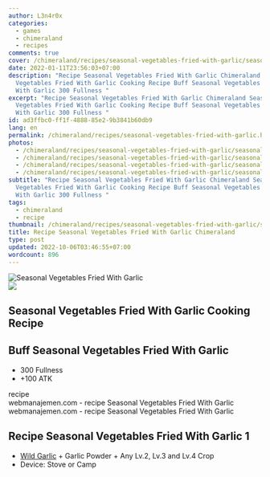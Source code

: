 ```yaml
---
author: L3n4r0x
categories:
  - games
  - chimeraland
  - recipes
comments: true
cover: /chimeraland/recipes/seasonal-vegetables-fried-with-garlic/seasonal-vegetables-fried-with-garlic.webp
date: 2022-01-11T23:56:03+07:00
description: "Recipe Seasonal Vegetables Fried With Garlic Chimeraland Seasonal
  Vegetables Fried With Garlic Cooking Recipe Buff Seasonal Vegetables Fried
  With Garlic 300 Fullness "
excerpt: "Recipe Seasonal Vegetables Fried With Garlic Chimeraland Seasonal
  Vegetables Fried With Garlic Cooking Recipe Buff Seasonal Vegetables Fried
  With Garlic 300 Fullness "
id: ad3ffbc0-ff1f-4888-85e2-9b3841b60db9
lang: en
permalink: /chimeraland/recipes/seasonal-vegetables-fried-with-garlic.html
photos:
  - /chimeraland/recipes/seasonal-vegetables-fried-with-garlic/seasonal-vegetables-fried-with-garlic.webp
  - /chimeraland/recipes/seasonal-vegetables-fried-with-garlic/seasonal-vegetables-fried-with-garlic-name.webp
  - /chimeraland/recipes/seasonal-vegetables-fried-with-garlic/seasonal-vegetables-fried-with-garlic-icon.webp
  - /chimeraland/recipes/seasonal-vegetables-fried-with-garlic/seasonal-vegetables-fried-with-garlic-material.webp
subtitle: "Recipe Seasonal Vegetables Fried With Garlic Chimeraland Seasonal
  Vegetables Fried With Garlic Cooking Recipe Buff Seasonal Vegetables Fried
  With Garlic 300 Fullness "
tags:
  - chimeraland
  - recipe
thumbnail: /chimeraland/recipes/seasonal-vegetables-fried-with-garlic/seasonal-vegetables-fried-with-garlic.webp
title: Recipe Seasonal Vegetables Fried With Garlic Chimeraland
type: post
updated: 2022-10-06T03:46:55+07:00
wordcount: 896
---
```


<link
  rel="stylesheet"
  href="https://rawcdn.githack.com/dimaslanjaka/Web-Manajemen/870a349/css/bootstrap-5-3-0-alpha3-wrapper.css"
/>
<section id="bootstrap-wrapper">
  <div data-bs-theme="dark">
    <div class="card mb-2">
      <div class="card-body">
        <div class="row g-0">
          <div class="col-sm-4 position-relative mb-2">
            <img
              src="https://www.webmanajemen.com/chimeraland/recipes/seasonal-vegetables-fried-with-garlic/seasonal-vegetables-fried-with-garlic-material.webp"
              class="card-img fit-cover w-100 h-100"
              alt="Seasonal Vegetables Fried With Garlic"
              data-fancybox="true"
            />
          </div>
          <div class="col-sm-8 mb-2">
            <div class="card-body">
              <div class="d-flex flex-row align-items-center mb-3">
                <img
                  class="d-inline-block me-2"
                  src="https://www.webmanajemen.com/chimeraland/recipes/seasonal-vegetables-fried-with-garlic/seasonal-vegetables-fried-with-garlic-icon.webp"
                  width="auto"
                  height="auto"
                  style="vertical-align: middle"
                />
                <h2 class="fs-5">
                  Seasonal Vegetables Fried With Garlic Cooking Recipe
                </h2>
              </div>
              <h2 class="card-title fs-5">
                Buff Seasonal Vegetables Fried With Garlic
              </h2>
              <div class="card-text">
                <ul>
                  <li>300 Fullness</li>
                  <li>+100 ATK</li>
                </ul>
              </div>
              <span class="badge rounded-pill">recipe</span>
            </div>
            <div class="card-footer text-end text-muted mt-auto">
              webmanajemen.com - recipe Seasonal Vegetables Fried With Garlic
            </div>
          </div>
        </div>
      </div>
      <div class="card-footer text-end text-muted">
        webmanajemen.com - recipe Seasonal Vegetables Fried With Garlic
      </div>
    </div>
    <div class="row mb-2">
      <div class="col-12 col-lg-6 recipe-item mb-2">
        <div class="card">
          <div class="card-body">
            <h2 class="card-title fs-5">
              Recipe Seasonal Vegetables Fried With Garlic 1
            </h2>
            <div class="card-text">
              <ul>
                <li>
                  <a
                    class="text-decoration-none text-primary"
                    href="/chimeraland/materials/wild-garlic.html"
                    >Wild Garlic</a
                  ><span> + </span>Garlic Powder<span> + </span>Any Lv.2, Lv.3
                  and Lv.4 Crop
                </li>
                <li>Device: Stove or Camp</li>
              </ul>
            </div>
          </div>
        </div>
      </div>
    </div>
  </div>
</section>